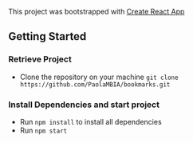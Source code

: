This project was bootstrapped with [Create React App](https://create-react-app.dev/)

## Getting Started

### Retrieve Project

- Clone the repository on your machine
  `git clone https://github.com/PaolaMBIA/bookmarks.git`

### Install Dependencies and start project

- Run `npm install` to install all dependencies
- Run `npm start`
